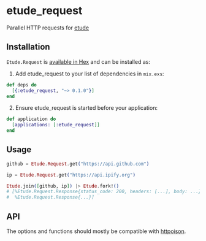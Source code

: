 # etude_request

Parallel HTTP requests for [etude](https://github.com/exstruct/etude)

## Installation

`Etude.Request` is [available in Hex](https://hex.pm/docs/publish) and can be installed as:

  1. Add etude_request to your list of dependencies in `mix.exs`:

  ```elixir
  def deps do
    [{:etude_request, "~> 0.1.0"}]
  end
  ```

  2. Ensure etude_request is started before your application:

  ```elixir
  def application do
    [applications: [:etude_request]]
  end
  ```

## Usage

```elixir
github = Etude.Request.get("https://api.github.com")

ip = Etude.Request.get("https://api.ipify.org")

Etude.join([github, ip]) |> Etude.fork!()
# [%Etude.Request.Response{status_code: 200, headers: [...], body: ...},
#  %Etude.Request.Response{...}]
```

## API

The options and functions should mostly be compatible with [httpoison](https://github.com/edgurgel/httpoison).
